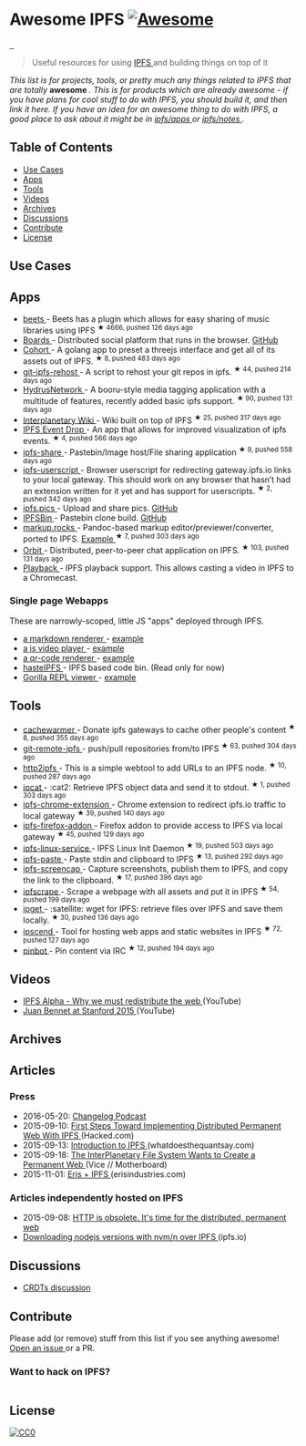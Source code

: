 <h1>
 Awesome IPFS
 <a href="https://github.com/sindresorhus/awesome">
  <img alt="Awesome" src="https://cdn.rawgit.com/sindresorhus/awesome/d7305f38d29fed78fa85652e3a63e154dd8e8829/media/badge.svg"/>
 </a>
</h1>
<p>
 <a href="http://ipn.io">
  <img alt="" src="https://img.shields.io/badge/made%20by-Protocol%20Labs-blue.svg?style=flat-square"/>
 </a>
 <a href="http://ipfs.io/">
  <img alt="" src="https://img.shields.io/badge/project-IPFS-blue.svg?style=flat-square"/>
 </a>
 <a href="http://webchat.freenode.net/?channels=%23ipfs">
  <img alt="" src="https://img.shields.io/badge/freenode-%23ipfs-blue.svg?style=flat-square"/>
 </a>
</p>
<blockquote>
 <p>
  Useful resources for using
  <a href="https://ipfs.io">
   IPFS
  </a>
  and building things on top of it
 </p>
</blockquote>
<p>
 <em>
  This list is for projects, tools, or pretty much any things related to IPFS that
are totally
 </em>
 <strong>
  awesome
 </strong>
 <em>
  . This is for products which are already awesome - if
you have plans for cool stuff to do with IPFS, you should build it, and then
link it here. If you have an idea for an awesome thing to do with IPFS, a good
place to ask about it might be in
  <a href="https://github.com/ipfs/apps">
   ipfs/apps
  </a>
  or
  <a href="https://github.com/ipfs/notes">
   ipfs/notes
  </a>
  .
 </em>
</p>
<h2>
 Table of Contents
</h2>
<ul>
 <li>
  <a href="#use-cases">
   Use Cases
  </a>
 </li>
 <li>
  <a href="#apps">
   Apps
  </a>
 </li>
 <li>
  <a href="#tools">
   Tools
  </a>
 </li>
 <li>
  <a href="#videos">
   Videos
  </a>
 </li>
 <li>
  <a href="#archives">
   Archives
  </a>
 </li>
 <li>
  <a href="#discussions">
   Discussions
  </a>
 </li>
 <li>
  <a href="#contribute">
   Contribute
  </a>
 </li>
 <li>
  <a href="#license">
   License
  </a>
 </li>
</ul>
<h2>
 Use Cases
</h2>
<h2>
 Apps
</h2>
<ul>
 <li>
  <a href="https://github.com/beetbox/beets">
   beets
  </a>
  - Beets has a plugin which allows for easy sharing of music libraries using IPFS
  <sup>
   &#9733 4666, pushed 126 days ago
  </sup>
 </li>
 <li>
  <a href="http://boards.tech/">
   Boards
  </a>
  - Distributed social platform that runs in the browser.
  <a href="https://github.com/fazo96/ipfs-boards">
   GitHub
  </a>
 </li>
 <li>
  <a href="https://github.com/zignig/cohort">
   Cohort
  </a>
  - A golang app to preset a threejs interface and get all of its assets out of IPFS.
  <sup>
   &#9733 8, pushed 483 days ago
  </sup>
 </li>
 <li>
  <a href="https://github.com/whyrusleeping/git-ipfs-rehost">
   git-ipfs-rehost
  </a>
  - A script to rehost your git repos in ipfs.
  <sup>
   &#9733 44, pushed 214 days ago
  </sup>
 </li>
 <li>
  <a href="https://github.com/hydrusnetwork/hydrus">
   HydrusNetwork
  </a>
  - A booru-style media tagging application with a multitude of features, recently added basic ipfs support.
  <sup>
   &#9733 90, pushed 131 days ago
  </sup>
 </li>
 <li>
  <a href="https://github.com/jamescarlyle/ipfs-wiki">
   Interplanetary Wiki
  </a>
  - Wiki built on top of IPFS
  <sup>
   &#9733 25, pushed 317 days ago
  </sup>
 </li>
 <li>
  <a href="https://github.com/travisperson/ipfs-event-drops">
   IPFS Event Drop
  </a>
  - An app that allows for improved visualization of ipfs events.
  <sup>
   &#9733 4, pushed 566 days ago
  </sup>
 </li>
 <li>
  <a href="https://github.com/rameshvarun/ipfs-share">
   ipfs-share
  </a>
  - Pastebin/Image host/File sharing application
  <sup>
   &#9733 9, pushed 558 days ago
  </sup>
 </li>
 <li>
  <a href="https://github.com/loadletter/ipfs-redirect-userscript">
   ipfs-userscript
  </a>
  -  Browser userscript for redirecting gateway.ipfs.io links to your local gateway. This should work on any browser that hasn’t had an extension written for it yet and has support for userscripts.
  <sup>
   &#9733 2, pushed 342 days ago
  </sup>
 </li>
 <li>
  <a href="https://ipfs.pics">
   ipfs.pics
  </a>
  - Upload and share pics.
  <a href="https://github.com/ipfspics/ipfspics-server">
   GitHub
  </a>
 </li>
 <li>
  <a href="http://ipfsbin.xyz/">
   IPFSBin
  </a>
  - Pastebin clone build.
  <a href="https://github.com/victorbjelkholm/ipfsbin">
   GitHub
  </a>
 </li>
 <li>
  <a href="https://github.com/davidar/markup.rocks">
   markup.rocks
  </a>
  - Pandoc-based markup editor/previewer/converter, ported to IPFS.
  <a href="https://ipfs.io/ipfs/QmWPgJnUGLB1LPh9KMG9LEN4LVu5e17TwkEtcmTWdNn9V6/#/ipfs/QmfQ75DjAxYzxMP2hdm6o4wFwZS5t7uorEZ2pX9AKXEg2u">
   Example
  </a>
  <sup>
   &#9733 7, pushed 303 days ago
  </sup>
 </li>
 <li>
  <a href="https://github.com/haadcode/orbit">
   Orbit
  </a>
  - Distributed, peer-to-peer chat application on IPFS.
  <sup>
   &#9733 103, pushed 131 days ago
  </sup>
 </li>
 <li>
  <a href="https://mafintosh.github.io/playback/">
   Playback
  </a>
  - IPFS playback support. This allows casting a video in IPFS to a Chromecast.
 </li>
</ul>
<h3>
 Single page Webapps
</h3>
<p>
 These are narrowly-scoped, little JS "apps" deployed through IPFS.
</p>
<ul>
 <li>
  <a href="https://github.com/ipfs/examples/tree/master/webapps/markdown-viewer">
   a markdown renderer
  </a>
  -
  <a href="https://ipfs.io/ipfs/QmSrCRJmzE4zE1nAfWPbzVfanKQNBhp7ZWmMnEdbiLvYNh/mdown#/ipfs/QmfQ75DjAxYzxMP2hdm6o4wFwZS5t7uorEZ2pX9AKXEg2u
">
   example
  </a>
 </li>
 <li>
  <a href="https://github.com/ipfs/examples/tree/master/webapps/play">
   a js video player
  </a>
  -
  <a href="https://ipfs.io/ipfs/QmVc6zuAneKJzicnJpfrqCH9gSy6bz54JhcypfJYhGUFQu/play#/ipfs/QmTKZgRNwDNZwHtJSjCp6r5FYefzpULfy37JvMt9DwvXse
">
   example
  </a>
 </li>
 <li>
  <a href="https://github.com/ipfs/examples/tree/master/webapps/qr-render">
   a qr-code renderer
  </a>
  -
  <a href="https://ipfs.io/ipfs/QmccqhJg5wm5kNjAP4k4HrYxoqaXUGNuotDUqfvYBx8jrR/qr#enter%20text%20here
">
   example
  </a>
 </li>
 <li>
  <a href="https://ipfs.io/ipns/bin.ipfs.ovh/">
   hasteIPFS
  </a>
  - IPFS based code bin. (Read only for now)
 </li>
 <li>
  <a href="https://github.com/keorn/ipfs-gorilla-repl">
   Gorilla REPL viewer
  </a>
  -
  <a href="https://ipfs.io/ipfs/QmRNUauWDvZFkAp1Bw3kAode3jT8aH2vx7LYzbS7H6R3Mg/view.html?path=/ipfs/QmbRdyLXiFWrKc5hW1NbvpUxF9tLovWCPgiz4BDhjD9k3j">
   example
  </a>
 </li>
</ul>
<h2>
 Tools
</h2>
<ul>
 <li>
  <a href="https://github.com/BrendanBenshoof/cachewarmer">
   cachewarmer
  </a>
  - Donate ipfs gateways to cache other people's content
  <sup>
   &#9733 8, pushed 355 days ago
  </sup>
 </li>
 <li>
  <a href="https://github.com/cryptix/git-remote-ipfs">
   git-remote-ipfs
  </a>
  - push/pull repositories from/to IPFS
  <sup>
   &#9733 63, pushed 304 days ago
  </sup>
 </li>
 <li>
  <a href="https://github.com/jbenet/http2ipfs-web">
   http2ipfs
  </a>
  - This is a simple webtool to add URLs to an IPFS node.
  <sup>
   &#9733 10, pushed 287 days ago
  </sup>
 </li>
 <li>
  <a href="https://github.com/noffle/ipcat">
   ipcat
  </a>
  - :cat2: Retrieve IPFS object data and send it to stdout.
  <sup>
   &#9733 1, pushed 303 days ago
  </sup>
 </li>
 <li>
  <a href="https://github.com/dylanPowers/ipfs-chrome-extension">
   ipfs-chrome-extension
  </a>
  - Chrome extension to redirect ipfs.io traffic to local gateway
  <sup>
   &#9733 39, pushed 140 days ago
  </sup>
 </li>
 <li>
  <a href="https://github.com/lidel/ipfs-firefox-addon">
   ipfs-firefox-addon
  </a>
  - Firefox addon to provide access to IPFS via local gateway
  <sup>
   &#9733 45, pushed 129 days ago
  </sup>
 </li>
 <li>
  <a href="https://github.com/dylanPowers/ipfs-linux-service">
   ipfs-linux-service
  </a>
  - IPFS Linux Init Daemon
  <sup>
   &#9733 19, pushed 503 days ago
  </sup>
 </li>
 <li>
  <a href="https://github.com/jbenet/ipfs-paste">
   ipfs-paste
  </a>
  - Paste stdin and clipboard to IPFS
  <sup>
   &#9733 13, pushed 292 days ago
  </sup>
 </li>
 <li>
  <a href="https://github.com/jbenet/ipfs-screencap">
   ipfs-screencap
  </a>
  - Capture screenshots, publish them to IPFS, and copy the link to the clipboard.
  <sup>
   &#9733 17, pushed 396 days ago
  </sup>
 </li>
 <li>
  <a href="https://github.com/victorbjelkholm/ipfscrape">
   ipfscrape
  </a>
  - Scrape a webpage with all assets and put it in IPFS
  <sup>
   &#9733 54, pushed 199 days ago
  </sup>
 </li>
 <li>
  <a href="https://github.com/ipfs/ipget">
   ipget
  </a>
  - :satellite: wget for IPFS: retrieve files over IPFS and save them locally.
  <sup>
   &#9733 30, pushed 136 days ago
  </sup>
 </li>
 <li>
  <a href="https://github.com/diasdavid/ipscend">
   ipscend
  </a>
  - Tool for hosting web apps and static websites in IPFS
  <sup>
   &#9733 72, pushed 127 days ago
  </sup>
 </li>
 <li>
  <a href="https://github.com/whyrusleeping/pinbot">
   pinbot
  </a>
  - Pin content via IRC
  <sup>
   &#9733 12, pushed 194 days ago
  </sup>
 </li>
</ul>
<h2>
 Videos
</h2>
<ul>
 <li>
  <a href="https://www.youtube.com/watch?v=skMTdSEaCtA">
   IPFS Alpha - Why we must redistribute the web
  </a>
  (YouTube)
 </li>
 <li>
  <a href="https://www.youtube.com/watch?v=HUVmypx9HGI">
   Juan Bennet at Stanford 2015
  </a>
  (YouTube)
 </li>
</ul>
<h2>
 Archives
</h2>
<h2>
 Articles
</h2>
<h3>
 Press
</h3>
<ul>
 <li>
  2016-05-20:
  <a href="https://changelog.com/204">
   Changelog Podcast
  </a>
 </li>
 <li>
  2015-09-10:
  <a href="https://hacked.com/first-steps-toward-implementing-distributed-permanent-web-ipfs/">
   First Steps Toward Implementing Distributed Permanent Web With IPFS
  </a>
  (Hacked.com)
 </li>
 <li>
  2015-09-13:
  <a href="http://whatdoesthequantsay.com/2015/09/13/ipfs-introduction-by-example/">
   Introduction to IPFS
  </a>
  (whatdoesthequantsay.com)
 </li>
 <li>
  2015-09-18:
  <a href="http://motherboard.vice.com/read/the-interplanetary-file-system-wants-to-create-a-permanent-web">
   The InterPlanetary File System Wants to Create a Permanent Web
  </a>
  (Vice // Motherboard)
 </li>
 <li>
  2015-11-01:
  <a href="https://db.erisindustries.com/distributed%20business/2015/11/01/eris-and-ipfs/">
   Eris + IPFS
  </a>
  (erisindustries.com)
 </li>
</ul>
<h3>
 Articles independently hosted on IPFS
</h3>
<ul>
 <li>
  2015-09-08:
  <a href="https://ipfs.io/ipfs/QmNhFJjGcMPqpuYfxL62VVB9528NXqDNMFXiqN5bgFYiZ1/its-time-for-the-permanent-web.html">
   HTTP is obsolete. It's time for the distributed, permanent web
  </a>
 </li>
 <li>
  <a href="https://ipfs.io/ipfs/QmTkzDwWqPbnAh5YiV5VwcTLnGdwSNsNTn2aDxdXBFca7D/example#/ipfs/QmUx363UFtgiQqkHHsPK3TSDmwoALDo2hrbMWbcxjH2vFc">
   Downloading nodejs versions with nvm/n over IPFS
  </a>
  (ipfs.io)
 </li>
</ul>
<h2>
 Discussions
</h2>
<ul>
 <li>
  <a href="https://github.com/ipfs/notes/issues/23">
   CRDTs discussion
  </a>
 </li>
</ul>
<h2>
 Contribute
</h2>
<p>
 Please add (or remove) stuff from this list if you see anything awesome!
 <a href="https://github.com/ipfs/awesome-ipfs/issues">
  Open an issue
 </a>
 or a PR.
</p>
<h3>
 Want to hack on IPFS?
</h3>
<p>
 <a href="https://github.com/ipfs/community/blob/master/contributing.md">
  <img alt="" src="https://cdn.rawgit.com/jbenet/contribute-ipfs-gif/master/img/contribute.gif"/>
 </a>
</p>
<h2>
 License
</h2>
<p>
 <a href="http://creativecommons.org/publicdomain/zero/1.0/">
  <img alt="CC0" src="https://licensebuttons.net/p/zero/1.0/88x31.png"/>
 </a>
</p>
